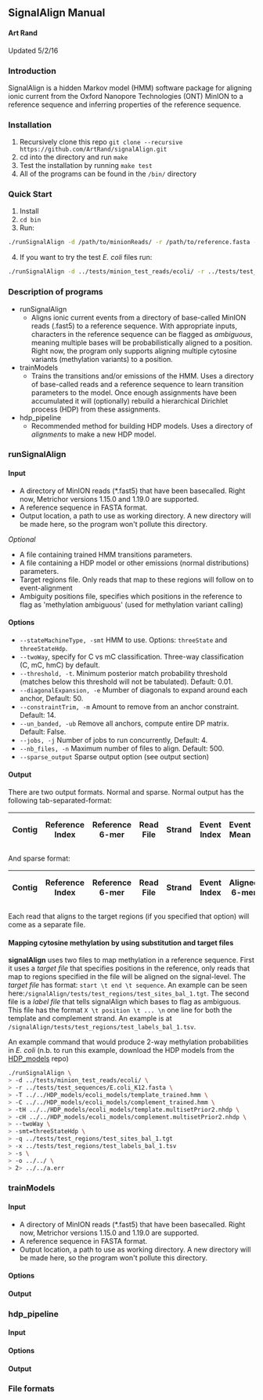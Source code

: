 ## SignalAlign Manual

#### Art Rand
Updated 5/2/16

### Introduction
SignalAlign is a hidden Markov model (HMM) software package for aligning ionic current from the Oxford Nanopore Technologies (ONT) MinION to a reference sequence and inferring properties of the reference sequence.

### Installation
1. Recursively clone this repo `git clone --recursive https://github.com/ArtRand/signalAlign.git`
2. cd into the directory and run `make`
3. Test the installation by running `make test`
4. All of the programs can be found in the `/bin/` directory

### Quick Start
1. Install
2. `cd bin`
3. Run:
```bash
./runSignalAlign -d /path/to/minionReads/ -r /path/to/reference.fasta -o /path/to/output/ 2> /dev/null
```
4. If you want to try the test _E. coli_ files run:
```bash
./runSignalAlign -d ../tests/minion_test_reads/ecoli/ -r ../tests/test_sequences/E.coli_K12.fasta -o ../tests/ 2> ../tests/test_run.err
```

### Description of programs
* runSignalAlign
    * Aligns ionic current events from a directory of base-called MinION reads (.fast5) to a reference sequence. With appropriate inputs, characters in the reference sequence can be flagged as _ambiguous_, meaning multiple bases will be probabilistically aligned to a position. Right now, the program only supports aligning multiple cytosine variants (methylation variants) to a position.
* trainModels
    * Trains the transitions and/or emissions of the HMM. Uses a directory of base-called reads and a reference sequence to learn transition parameters to the model. Once enough assignments have been accumulated it will (optionally) rebuild a hierarchical Dirichlet process (HDP) from these assignments.
* hdp_pipeline
    * Recommended method for building HDP models. Uses a directory of _alignments_ to make a new HDP model.

### runSignalAlign
#### Input
* A directory of MinION reads (*.fast5) that have been basecalled. Right now, Metrichor versions 1.15.0 and 1.19.0 are supported.
* A reference sequence in FASTA format.
* Output location, a path to use as working directory. A new directory will be made here, so the program won't pollute this directory.

_Optional_
* A file containing trained HMM transitions parameters.
* A file containing a HDP model or other emissions (normal distributions) parameters.
* Target regions file. Only reads that map to these regions will follow on to event-alignment
* Ambiguity positions file, specifies which positions in the reference to flag as 'methylation ambiguous' (used for methylation variant calling)

#### Options
* `--stateMachineType, -smt` HMM to use. Options: `threeState` and `threeStateHdp`.
* `--twoWay`, specify for C vs mC classification. Three-way classification (C, mC, hmC) by default.
* `--threshold, -t`. Minimum posterior match probability threshold (matches below this threshold will not be tabulated). Default: 0.01.
* `--diagonalExpansion, -e` Mumber of diagonals to expand around each anchor, Default: 50.
* `--constraintTrim, -m` Amount to remove from an anchor constraint. Default: 14.
* `--un_banded, -ub` Remove all anchors, compute entire DP matrix. Default: False.
* `--jobs, -j` Number of jobs to run concurrently, Default: 4.
* `--nb_files, -n` Maximum number of files to align. Default: 500.
* `--sparse_output` Sparse output option (see output section)

#### Output

There are two output formats. Normal and sparse. Normal output has the following tab-separated-format:

| Contig | Reference Index | Reference 6-mer | Read File | Strand | Event Index | Event Mean | Event Noise | Event Duration | Aligned 6-mer | Scaled Mean Current | Scaled Noise | Posterior Probability | Descaled Event Mean | Model (ONT) Mean | Path 6-mer |
|--- | --- | --- | --- | --- | --- | --- | --- | --- | --- | --- | --- | --- | --- | --- | --- |

And sparse format:

| Contig | Reference Index | Reference 6-mer | Read File | Strand | Event Index | Aligned 6-mer | Posterior Probability | Path 6-mer |
|--- | --- | --- | --- | --- | --- | --- | --- | --- |

Each read that aligns to the target regions (if you specified that option) will come as a separate file.

#### Mapping cytosine methylation by using substitution and target files
**signalAlign** uses two files to map methylation in a reference sequence. First it uses a *target file* that specifies positions in the reference, only reads that map to regions specified in the file will be aligned on the signal-level. The *target file* has format: `start \t end \t sequence`. An example can be seen here:`/signalAlign/tests/test_regions/test_sites_bal_1.tgt`. The second file is a *label file* that tells signalAlign which bases to flag as ambiguous. This file has the format `X \t position \t ... \n` one line for both the template and complement strand. An example is at `/signalAlign/tests/test_regions/test_labels_bal_1.tsv`.

An example command that would produce 2-way methylation probabilities in _E. coli_
(n.b. to run this example, download the HDP models from the [HDP_models](https://github.com/ArtRand/HDP_models) repo)
```bash
./runSignalAlign \
> -d ../tests/minion_test_reads/ecoli/ \
> -r ../tests/test_sequences/E.coli_K12.fasta \
> -T ../../HDP_models/ecoli_models/template_trained.hmm \
> -C ../../HDP_models/ecoli_models/complement_trained.hmm \
> -tH ../../HDP_models/ecoli_models/template.multisetPrior2.nhdp \
> -cH ../../HDP_models/ecoli_models/complement.multisetPrior2.nhdp \
> --twoWay \
> -smt=threeStateHdp \
> -q ../tests/test_regions/test_sites_bal_1.tgt
> -x ../tests/test_regions/test_labels_bal_1.tsv
> -s \
> -o ../../ \
> 2> ../../a.err
```
### trainModels
#### Input
* A directory of MinION reads (*.fast5) that have been basecalled. Right now, Metrichor versions 1.15.0 and 1.19.0 are supported.
* A reference sequence in FASTA format.
* Output location, a path to use as working directory. A new directory will be made here, so the program won't pollute this directory.

#### Options
#### Output

### hdp_pipeline
#### Input
#### Options
#### Output

### File formats
